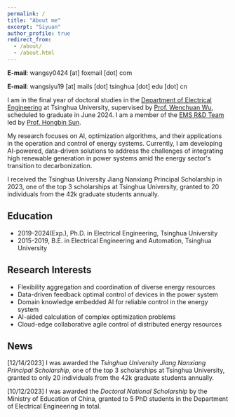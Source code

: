 ```yaml
---
permalink: /
title: "About me"
excerpt: "Siyuan"
author_profile: true
redirect_from: 
  - /about/
  - /about.html
---
```


**E-mail**: wangsy0424 [at] foxmail [dot] com

**E-mail**: wangsiyu19 [at] mails [dot] tsinghua [dot] edu [dot] cn

I am in the final year of doctoral studies in the [Department of Electrical Engineering](https://www.eea.tsinghua.edu.cn/en/index.htm) at Tsinghua University, supervised by [Prof. Wenchuan Wu](https://www.eea.tsinghua.edu.cn/en/faculties/wuwench.htm), scheduled to graduate in June 2024. I am a member of the [EMS R&D Team](https://www.eea.tsinghua.edu.cn/en/info/1009/1780.htm) led by [Prof. Hongbin Sun](https://www.eea.tsinghua.edu.cn/en/faculties/shb.htm).

My research focuses on AI, optimization algorithms, and their applications in the operation and control of energy systems. Currently, I am developing AI-powered, data-driven solutions to address the challenges of integrating high renewable generation in power systems amid the energy sector's transition to decarbonization.

I received the Tsinghua University Jiang Nanxiang Principal Scholarship in 2023, one of the top 3 scholarships at Tsinghua University, granted to 20 individuals from the 42k graduate students annually.

## Education
* 2019-2024(Exp.), Ph.D. in Electrical Engineering, Tsinghua University
* 2015-2019, B.E. in Electrical Engineering and Automation, Tsinghua University

## Research Interests
* Flexibility aggregation and coordination of diverse energy resources
* Data-driven feedback optimal control of devices in the power system
* Domain knowledge embedded AI for reliable control in the energy system
* AI-aided calculation of complex optimization problems
* Cloud-edge collaborative agile control of distributed energy resources

## News
[12/14/2023] I was awarded the *Tsinghua University Jiang Nanxiang Principal Scholarship*, one of the top 3 scholarships at Tsinghua University, granted to only 20 individuals from the 42k graduate students annually.

[10/12/2023] I was awarded the *Doctoral National Scholarship* by the Ministry of Education of China, granted to 5 PhD students in the Department of Electrical Engineering in total.




